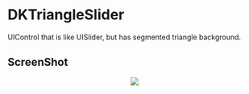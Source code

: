 # DKTriangleSlider
UIControl that is like UISlider, but has segmented triangle background.

## ScreenShot
<p align="center"><img src="http://blog.alwawee.com/wp-content/uploads/2017/11/http://blog.alwawee.com/wp-content/uploads/2017/11/Simulator-Screen-Shot-iPhone-SE-2017-11-21-at-12.48.41.png"></p>
